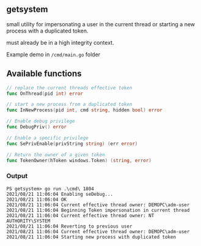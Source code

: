 ## getsystem

small utility for impersonating a user in the current thread or starting a new process
with a duplicated token.

must already be in a high integrity context.

Example demo in `/cmd/main.go` folder

## Available functions

```go
// replace the current threads effective token
func OnThread(pid int) error

// start a new process from a duplicated token
func InNewProcess(pid int, cmd string, hidden bool) error

// Enable debug privilege
func DebugPriv() error

// Enable a specific privilege
func SePrivEnable(privString string) (err error)

// Return the owner of a given token
func TokenOwner(hToken windows.Token) (string, error)
```

### Output

```
PS getsystem> go run .\cmd\ 1804
2021/08/21 11:06:04 Enabling seDebug...
2021/08/21 11:06:04 OK
2021/08/21 11:06:04 Current effective thread owner: DEMOPC\adm-user
2021/08/21 11:06:04 Beginning Token impersonation in current thread
2021/08/21 11:06:04 Current effective thread owner: NT AUTHORITY\SYSTEM
2021/08/21 11:06:04 Reverting to previous user
2021/08/21 11:06:04 Current effective thread owner: DEMOPC\adm-user
2021/08/21 11:06:04 Starting new process with duplicated token
```
